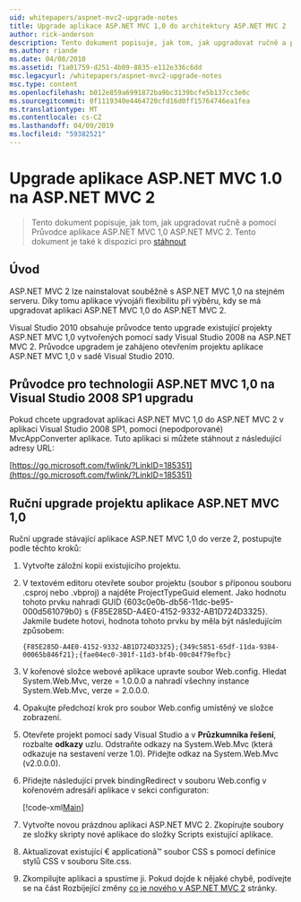 ```yaml
---
uid: whitepapers/aspnet-mvc2-upgrade-notes
title: Upgrade aplikace ASP.NET MVC 1,0 do architektury ASP.NET MVC 2 | Dokumentace Microsoftu
author: rick-anderson
description: Tento dokument popisuje, jak tom, jak upgradovat ručně a pomocí Průvodce aplikace ASP.NET MVC 1,0 ASP.NET MVC 2. Tento dokument je také k dispozici pro d...
ms.author: riande
ms.date: 04/08/2010
ms.assetid: f1a01759-d251-4b09-8835-e112e336c6dd
msc.legacyurl: /whitepapers/aspnet-mvc2-upgrade-notes
msc.type: content
ms.openlocfilehash: b012e859a6991872ba9bc3139bcfe5b137cc3e0c
ms.sourcegitcommit: 0f1119340e4464720cfd16d0ff15764746ea1fea
ms.translationtype: MT
ms.contentlocale: cs-CZ
ms.lasthandoff: 04/09/2019
ms.locfileid: "59382521"
---
```

# <a name="upgrading-an-aspnet-mvc-10-application-to-aspnet-mvc-2"></a>Upgrade aplikace ASP.NET MVC 1.0 na ASP.NET MVC 2

> Tento dokument popisuje, jak tom, jak upgradovat ručně a pomocí Průvodce aplikace ASP.NET MVC 1,0 ASP.NET MVC 2. Tento dokument je také k dispozici pro [stáhnout](https://download.microsoft.com/download/F/1/6/F16F9AF9-8EF4-4845-BC97-639791D5699C/MVC2-Upgrade-Notes.pdf)


## <a name="introduction"></a>Úvod

ASP.NET MVC 2 lze nainstalovat souběžně s ASP.NET MVC 1,0 na stejném serveru. Díky tomu aplikace vývojáři flexibilitu při výběru, kdy se má upgradovat aplikaci ASP.NET MVC 1,0 do ASP.NET MVC 2.

Visual Studio 2010 obsahuje průvodce tento upgrade existující projekty ASP.NET MVC 1,0 vytvořených pomocí sady Visual Studio 2008 na ASP.NET MVC 2. Průvodce upgradem je zahájeno otevřením projektu aplikace ASP.NET MVC 1,0 v sadě Visual Studio 2010.

## <a name="upgrade-wizard-for-aspnet-mvc-10-on-visual-studio-2008-sp1"></a>Průvodce pro technologii ASP.NET MVC 1,0 na Visual Studio 2008 SP1 upgradu

Pokud chcete upgradovat aplikaci ASP.NET MVC 1,0 do ASP.NET MVC 2 v aplikaci Visual Studio 2008 SP1, pomocí (nepodporované) MvcAppConverter aplikace. Tuto aplikaci si můžete stáhnout z následující adresy URL:

[https://go.microsoft.com/fwlink/?LinkID=185351](https://go.microsoft.com/fwlink/?LinkID=185351)

## <a name="manually-upgrading-an-aspnet-mvc-10-project"></a>Ruční upgrade projektu aplikace ASP.NET MVC 1,0

Ruční upgrade stávající aplikace ASP.NET MVC 1,0 do verze 2, postupujte podle těchto kroků:

1. Vytvořte záložní kopii existujícího projektu.
2. V textovém editoru otevřete soubor projektu (soubor s příponou souboru .csproj nebo .vbproj) a najděte ProjectTypeGuid element. Jako hodnotu tohoto prvku nahradí GUID {603c0e0b-db56-11dc-be95-000d561079b0} s {F85E285D-A4E0-4152-9332-AB1D724D3325}. Jakmile budete hotovi, hodnota tohoto prvku by měla být následujícím způsobem: 

    `{F85E285D-A4E0-4152-9332-AB1D724D3325};{349c5851-65df-11da-9384-00065b846f21};{fae04ec0-301f-11d3-bf4b-00c04f79efbc}`
3. V kořenové složce webové aplikace upravte soubor Web.config. Hledat System.Web.Mvc, verze = 1.0.0.0 a nahradí všechny instance System.Web.Mvc, verze = 2.0.0.0.
4. Opakujte předchozí krok pro soubor Web.config umístěný ve složce zobrazení.
5. Otevřete projekt pomocí sady Visual Studio a v **Průzkumníka řešení**, rozbalte **odkazy** uzlu. Odstraňte odkazy na System.Web.Mvc (která odkazuje na sestavení verze 1.0). Přidejte odkaz na System.Web.Mvc (v2.0.0.0).
6. Přidejte následující prvek bindingRedirect v souboru Web.config v kořenovém adresáři aplikace v sekci configuraton:   

    [!code-xml[Main](aspnet-mvc2-upgrade-notes/samples/sample1.xml)]
7. Vytvořte novou prázdnou aplikaci ASP.NET MVC 2. Zkopírujte soubory ze složky skripty nové aplikace do složky Scripts existující aplikace.
8. Aktualizovat existující € applicationâ™ soubor CSS s pomocí definice stylů CSS v souboru Site.css.
9. Zkompilujte aplikaci a spustíme ji. Pokud dojde k nějaké chybě, podívejte se na část Rozbíjející změny [co je nového v ASP.NET MVC 2](https://go.microsoft.com/fwlink/?LinkID=185038) stránky.
